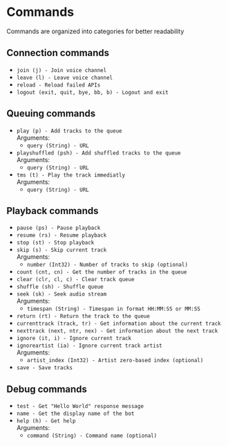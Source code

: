 # Commands

Commands are organized into categories for better readability

## Connection commands

- ```join (j) - Join voice channel```  
- ```leave (l) - Leave voice channel```  
- ```reload - Reload failed APIs```  
- ```logout (exit, quit, bye, bb, b) - Logout and exit```  

## Queuing commands

- ```play (p) - Add tracks to the queue```  
    Arguments:
    - ```query (String) - URL```  
- ```playshuffled (psh) - Add shuffled tracks to the queue```  
    Arguments:
    - ```query (String) - URL```  
- ```tms (t) - Play the track immediatly```  
    Arguments:
    - ```query (String) - URL```  

## Playback commands

- ```pause (ps) - Pause playback```  
- ```resume (rs) - Resume playback```  
- ```stop (st) - Stop playback```  
- ```skip (s) - Skip current track```  
    Arguments:
    - ```number (Int32) - Number of tracks to skip (optional)```  
- ```count (cnt, cn) - Get the number of tracks in the queue```  
- ```clear (clr, cl, c) - Clear track queue```  
- ```shuffle (sh) - Shuffle queue```  
- ```seek (sk) - Seek audio stream```  
    Arguments:
    - ```timespan (String) - Timespan in format HH:MM:SS or MM:SS```  
- ```return (rt) - Return the track to the queue```  
- ```currenttrack (track, tr) - Get information about the current track```  
- ```nexttrack (next, ntr, nex) - Get information about the next track```  
- ```ignore (it, i) - Ignore current track```  
- ```ignoreartist (ia) - Ignore current track artist```  
    Arguments:
    - ```artist_index (Int32) - Artist zero-based index (optional)```  
- ```save - Save tracks```  

## Debug commands

- ```test - Get "Hello World" response message```  
- ```name - Get the display name of the bot```  
- ```help (h) - Get help```  
    Arguments:
    - ```command (String) - Command name (optional)```  
